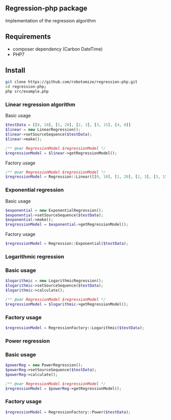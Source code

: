 ## Regression-php package

Implementation of the regression algorithm

## Requirements
* composer dependency (Carbon DateTime)
* PHP7

## Install
```sh
git clone https://github.com/robotomize/regression-php.git
cd regression-php;
php src/example.php
```

### Linear regression algorithm

Basic usage
```php
$testData = [[0, 10], [1, 20], [2, 3], [3, 15], [4, 0]]
$linear = new LinearRegression();
$linear->setSourceSequence($testData);
$linear->make();

/** @var RegressionModel $regressionModel */
$regressionModel = $linear->getRegressionModel();

```

Factory usage

```php
/** @var RegressionModel $regressionModel */
$regressionModel = Regression::Linear([[0, 10], [1, 20], [2, 3], [3, 15], [4, 0]]);
```
### Exponential regression

Basic usage

```php
$exponential = new ExponentialRegression();
$exponential->setSourceSequence($testData);
$exponential->make();
$regressionModel = $exponential->getRegressionModel();
```

Factory usage

```php
$regressionModel = Regression::Exponential($testData);
```
### Logarithmic regression

### Basic usage
```php
$logarithmic = new LogarithmicRegression();
$logarithmic->setSourceSequence($testData);
$logarithmic->calculate();

/** @var RegressionModel $regressionModel */
$regressionModel = $logarithmic->getRegressionModel();
```

### Factory usage
```php
$regressionModel = RegressionFactory::Logarithmic($testData);
```

### Power regression

### Basic usage
```php
$powerReg = new PowerRegression();
$powerReg->setSourceSequence($testData);
$powerReg->calculate();

/** @var RegressionModel $regressionModel */
$regressionModel = $powerReg->getRegressionModel();
```

### Factory usage
```php
$regressionModel = RegressionFactory::Power($testData);
```
